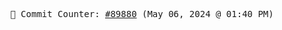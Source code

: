 <p align="center">
    <samp>
        📮 Commit Counter: <a href="https://github.com/Javascript-void0/Javascript-void0/commits/main">#89880</a> (May 06, 2024 @ 01:40 PM)
    </samp>
</p>